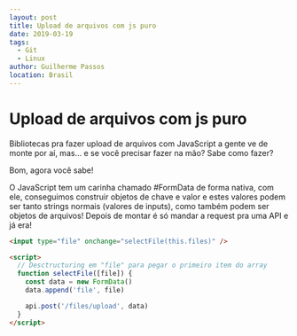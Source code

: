 ```yaml
---
layout: post
title: Upload de arquivos com js puro
date: 2019-03-19
tags:
  - Git
  - Linux
author: Guilherme Passos
location: Brasil
---
```


# Upload de arquivos com js puro

Bibliotecas pra fazer upload de arquivos com JavaScript a gente ve de monte por aí, mas... e se você precisar fazer na mão? Sabe como fazer?

Bom, agora você sabe!

O JavaScript tem um carinha chamado #FormData de forma nativa, com ele, conseguimos construir objetos de chave e valor e estes valores podem ser tanto strings normais (valores de inputs), como também podem ser objetos de arquivos! Depois de montar é só mandar a request pra uma API e já era!

```html
<input type="file" onchange="selectFile(this.files)" />

<script>
  // Desctructuring em "file" para pegar o primeiro item do array
  function selectFile([file]) {
    const data = new FormData()
    data.append('file', file)

    api.post('/files/upload', data)
  }
</script>
```
